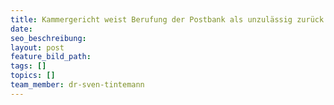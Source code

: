 ```yaml
---
title: Kammergericht weist Berufung der Postbank als unzulässig zurück
date:
seo_beschreibung:
layout: post
feature_bild_path:
tags: []
topics: []
team_member: dr-sven-tintemann
---
```

